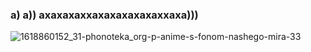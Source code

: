 ### a) a)) ахахахаххахахахахахаххаха)))
![1618860152_31-phonoteka_org-p-anime-s-fonom-nashego-mira-33](https://github.com/leenzstra/leenzstra/assets/65588137/0c9d942b-6dd2-4016-83f4-93c41afe46e1)

<!--
**leenzstra/leenzstra** is a ✨ _special_ ✨ repository because its `README.md` (this file) appears on your GitHub profile.

Here are some ideas to get you started:

- 🔭 I’m currently working on ...
- 🌱 I’m currently learning ...
- 👯 I’m looking to collaborate on ...
- 🤔 I’m looking for help with ...
- 💬 Ask me about ...
- 📫 How to reach me: ...
- 😄 Pronouns: ...
- ⚡ Fun fact: ...
-->
